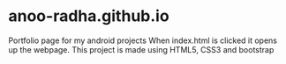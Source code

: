 # anoo-radha.github.io
Portfolio page for my android projects
When index.html is clicked it opens up the webpage.
This project is made using HTML5, CSS3 and bootstrap
